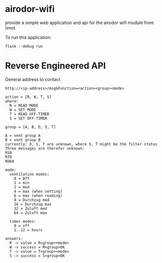 # airodor-wifi
provide a simple web application and api for the airodor wifi module from limot

To run this application:

```
flask --debug run
```

# Reverse Engineered API
General address to contact

```http://<ip-address>/msg&Function=<action><group><mode>```

```
action = [R, W, T, S] 
where:
  R = READ MODE 
  W = SET MODE 
  T = READ OFF-TIMER 
  S = SET OFF-TIMER 
```
 
```
group = [A, B, D, S, T] 

A = vent group A
B = vent group B
currently: D, S, T are unknown, where S, T might be the filter status
Three messages are therefor unknown:
RS0
RT0
RD68
```

```
mode: 
  ventilation modes:
    0 = 0ff 
    1 = min 
    2 = med 
    4 = max (when setting) 
    6 = max (when reading) 
    8 = Durchzug med 
    16 = Durchzug max 
    32 = Zuluft med 
    64 = Zuluft max 
```
```
  timer modes: 
    0 = off 
    1..12 = hours 
 ```
```
answers: 
  R -> value = R<group><mode> 
  W -> success = M<group>OK 
  T -> value = T<group><mode> 
  S -> success = S<group>OK 
```


  

